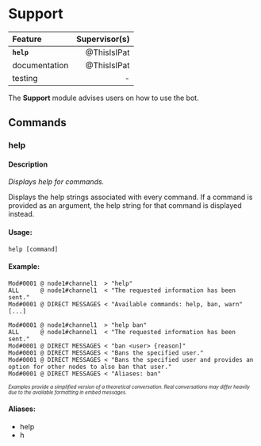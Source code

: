 # Support

| Feature         | Supervisor(s) |
|:--------------- | -------------:|
| **``help``**    | @ThisIsIPat   |
| documentation   | @ThisIsIPat   |
| testing         | - |


The **Support** module advises users on how to use the bot.

## Commands

### help

#### Description
_Displays help for commands._

Displays the help strings associated with every command.
If a command is provided as an argument, the help string for that command is displayed instead.

#### Usage:
```
help [command]
```

#### Example:
```
Mod#0001 @ node1#channel1  > "help"
ALL      @ node1#channel1  < "The requested information has been sent."
Mod#0001 @ DIRECT MESSAGES < "Available commands: help, ban, warn" [...]

Mod#0001 @ node1#channel1  > "help ban"
ALL      @ node1#channel1  < "The requested information has been sent."
Mod#0001 @ DIRECT MESSAGES < "ban <user> {reason]"
Mod#0001 @ DIRECT MESSAGES < "Bans the specified user."
Mod#0001 @ DIRECT MESSAGES < "Bans the specified user and provides an option for other nodes to also ban that user."
Mod#0001 @ DIRECT MESSAGES < "Aliases: ban"
```

<sub><sup>_Examples provide a simplified version of a theoretical conversation. Real conversations may differ heavily due to the available formatting in embed messages._</sup></sub>

#### Aliases:
* help
* h